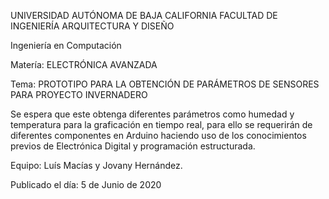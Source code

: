 UNIVERSIDAD AUTÓNOMA DE BAJA CALIFORNIA FACULTAD DE INGENIERÍA ARQUITECTURA Y DISEÑO

Ingeniería en Computación

Matería: ELECTRÓNICA AVANZADA

Tema: PROTOTIPO PARA LA OBTENCIÓN DE PARÁMETROS DE SENSORES PARA PROYECTO INVERNADERO 

Se espera que este obtenga diferentes parámetros como humedad y temperatura para la graficación en tiempo real, para ello se requerirán de diferentes componentes en Arduino haciendo uso de los conocimientos previos de Electrónica Digital y programación estructurada. 

Equipo: Luís Macías y Jovany Hernández.


Publicado el día: 5 de Junio de 2020


